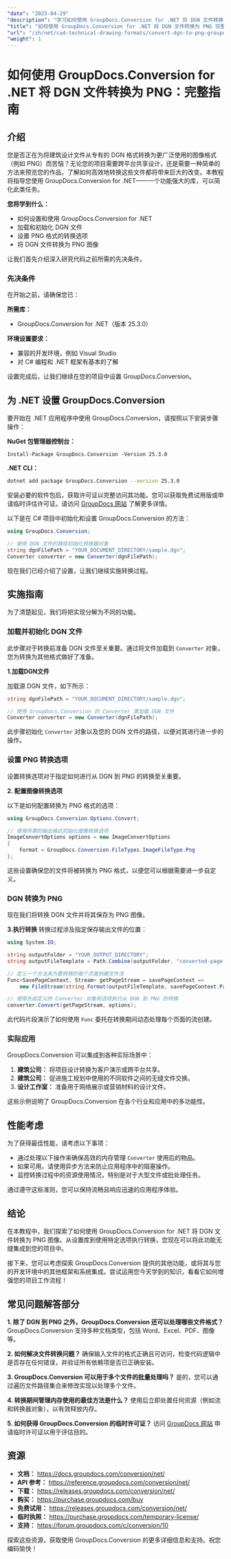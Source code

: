 ```yaml
---
"date": "2025-04-29"
"description": "学习如何使用 GroupDocs.Conversion for .NET 将 DGN 文件转换为 PNG 图像。本教程涵盖设置、转换选项和实际应用。"
"title": "如何使用 GroupDocs.Conversion for .NET 将 DGN 文件转换为 PNG 完整指南"
"url": "/zh/net/cad-technical-drawing-formats/convert-dgn-to-png-groupdocs-conversion-net/"
"weight": 1
---
```


# 如何使用 GroupDocs.Conversion for .NET 将 DGN 文件转换为 PNG：完整指南

## 介绍

您是否正在为将建筑设计文件从专有的 DGN 格式转换为更广泛使用的图像格式（例如 PNG）而苦恼？无论您的项目需要跨平台共享设计，还是需要一种简单的方法来预览您的作品，了解如何高效地转换这些文件都将带来巨大的改变。本教程将指导您使用 GroupDocs.Conversion for .NET——一个功能强大的库，可以简化此类任务。

**您将学到什么：**
- 如何设置和使用 GroupDocs.Conversion for .NET
- 加载和初始化 DGN 文件
- 设置 PNG 格式的转换选项
- 将 DGN 文件转换为 PNG 图像

让我们首先介绍深入研究代码之前所需的先决条件。

### 先决条件

在开始之前，请确保您已：

**所需库：**
- GroupDocs.Conversion for .NET（版本 25.3.0）

**环境设置要求：**
- 兼容的开发环境，例如 Visual Studio
- 对 C# 编程和 .NET 框架有基本的了解

设置完成后，让我们继续在您的项目中设置 GroupDocs.Conversion。

## 为 .NET 设置 GroupDocs.Conversion

要开始在 .NET 应用程序中使用 GroupDocs.Conversion，请按照以下安装步骤操作：

**NuGet 包管理器控制台：**
```shell
Install-Package GroupDocs.Conversion -Version 25.3.0
```

**.NET CLI：**
```bash
dotnet add package GroupDocs.Conversion --version 25.3.0
```

安装必要的软件包后，获取许可证以完整访问其功能。您可以获取免费试用版或申请临时评估许可证。请访问 [GroupDocs 网站](https://purchase.groupdocs.com/buy) 了解更多详情。

以下是在 C# 项目中初始化和设置 GroupDocs.Conversion 的方法：
```csharp
using GroupDocs.Conversion;

// 使用 DGN 文件的路径初始化转换器对象
string dgnFilePath = "YOUR_DOCUMENT_DIRECTORY/sample.dgn";
Converter converter = new Converter(dgnFilePath);
```

现在我们已经介绍了设置，让我们继续实施转换过程。

## 实施指南

为了清楚起见，我们将把实现分解为不同的功能。

### 加载并初始化 DGN 文件

此步骤对于转换前准备 DGN 文件至关重要。通过将文件加载到 `Converter` 对象，您为转换为其他格式做好了准备。

**1.加载DGN文件**

加载源 DGN 文件，如下所示：
```csharp
string dgnFilePath = "YOUR_DOCUMENT_DIRECTORY/sample.dgn";

// 使用 GroupDocs.Conversion 的 Converter 类加载 DGN 文件
Converter converter = new Converter(dgnFilePath);
```

此步骤初始化 `Converter` 对象以及您的 DGN 文件的路径，以便对其进行进一步的操作。

### 设置 PNG 转换选项

设置转换选项对于指定如何进行从 DGN 到 PNG 的转换至关重要。

**2. 配置图像转换选项**

以下是如何配置转换为 PNG 格式的选项：
```csharp
using GroupDocs.Conversion.Options.Convert;

// 使用所需的输出格式初始化图像转换选项
ImageConvertOptions options = new ImageConvertOptions
{
    Format = GroupDocs.Conversion.FileTypes.ImageFileType.Png
};
```

这些设置确保您的文件将被转换为 PNG 格式，以便您可以根据需要进一步自定义。

### DGN 转换为 PNG

现在我们将转换 DGN 文件并将其保存为 PNG 图像。

**3.执行转换**
转换过程涉及指定保存输出文件的位置：
```csharp
using System.IO;

string outputFolder = "YOUR_OUTPUT_DIRECTORY";
string outputFileTemplate = Path.Combine(outputFolder, "converted-page-{0}.png");

// 定义一个方法来为要转换的每个页面创建文件流
Func<SavePageContext, Stream> getPageStream = savePageContext =>
    new FileStream(string.Format(outputFileTemplate, savePageContext.Page), FileMode.Create);

// 使用先前定义的 Converter 对象和选项执行从 DGN 到 PNG 的转换
converter.Convert(getPageStream, options);
```

此代码片段演示了如何使用 `Func` 委托在转换期间动态处理每个页面的流创建。

### 实际应用

GroupDocs.Conversion 可以集成到各种实际场景中：
1. **建筑公司：** 将项目设计转换为客户演示或跨平台共享。
2. **建筑公司：** 促进施工规划中使用的不同软件之间的无缝文件交换。
3. **设计工作室：** 准备用于网络展示或营销材料的设计文件。

这些示例说明了 GroupDocs.Conversion 在各个行业和应用中的多功能性。

## 性能考虑

为了获得最佳性能，请考虑以下事项：
- 通过处理以下操作来确保高效的内存管理 `Converter` 使用后的物品。
- 如果可用，请使用异步方法来防止应用程序中的阻塞操作。
- 监控转换过程中的资源使用情况，特别是对于大型文件或批处理任务。

通过遵守这些准则，您可以保持流畅且响应迅速的应用程序体验。

## 结论

在本教程中，我们探索了如何使用 GroupDocs.Conversion for .NET 将 DGN 文件转换为 PNG 图像。从设置库到使用特定选项执行转换，您现在可以将此功能无缝集成到您的项目中。

接下来，您可以考虑探索 GroupDocs.Conversion 提供的其他功能，或将其与您的开发环境中的其他框架和系统集成。尝试运用您今天学到的知识，看看它如何增强您的项目工作流程！

## 常见问题解答部分

**1. 除了 DGN 到 PNG 之外，GroupDocs.Conversion 还可以处理哪些文件格式？**
GroupDocs.Conversion 支持多种文档类型，包括 Word、Excel、PDF、图像等。

**2. 如何解决文件转换问题？**
确保输入文件的格式正确且可访问，检查代码逻辑中是否存在任何错误，并验证所有依赖项是否已正确安装。

**3. GroupDocs.Conversion 可以用于多个文件的批量处理吗？**
是的，您可以通过遍历文件路径集合来修改实现以处理多个文件。

**4. 转换期间管理内存使用的最佳方法是什么？**
使用后立即处置任何资源（例如流和转换器对象），以有效释放内存。

**5. 如何获得 GroupDocs.Conversion 的临时许可证？**
访问 [GroupDocs 网站](https://purchase.groupdocs.com/temporary-license/) 申请临时许可证以用于评估目的。

## 资源
- **文档：** https://docs.groupdocs.com/conversion/net/
- **API 参考：** https://reference.groupdocs.com/conversion/net/
- **下载：** https://releases.groupdocs.com/conversion/net/
- **购买：** https://purchase.groupdocs.com/buy
- **免费试用：** https://releases.groupdocs.com/conversion/net/
- **临时执照：** https://purchase.groupdocs.com/temporary-license/
- **支持：** https://forum.groupdocs.com/c/conversion/10

探索这些资源，获取使用 GroupDocs.Conversion 的更多详细信息和支持。祝您编码愉快！